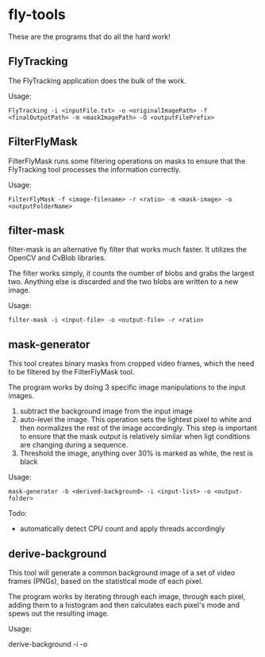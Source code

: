 fly-tools
=========

These are the programs that do all the hard work!

FlyTracking
------------

The FlyTracking application does the bulk of the work. 

Usage:

	FlyTracking -i <inputFile.txt> -o <originalImagePath> -f <finalOutputPath> -m <maskImagePath> -O <outputFilePrefix>

FilterFlyMask
------------

FilterFlyMask runs some filtering operations on masks to ensure that the 
FlyTracking tool processes the information correctly.

Usage:

	FilterFlyMask -f <image-filename> -r <ratio> -m <mask-image> -o <outputFolderName>

filter-mask
-----------

filter-mask is an alternative fly filter that works much faster. It utilizes 
the OpenCV and CvBlob libraries.

The filter works simply, it counts the number of blobs and grabs the largest
two. Anything else is discarded and the two blobs are written to a new image.
        
Usage:

	filter-mask -i <input-file> -o <output-file> -r <ratio>

mask-generator
-------------

This tool creates binary masks from cropped video frames, which the need to be 
filtered by the FilterFlyMask tool.

The program works by doing 3 specific image manipulations to the input images.

1. subtract the background image from the input image
2. auto-level the image. This operation sets the lightest pixel to white and 
then normalizes the rest of the image accordingly. This step is important to 
ensure that the mask output is relatively similar when ligt conditions are 
changing during a sequence.
3. Threshold the image, anything over 30% is marked as white, the rest is black

Usage:

	mask-generator -b <derived-background> -i <input-list> -o <output-folder>

Todo: 

* automatically detect CPU count and apply threads accordingly 

derive-background
-----------------

This tool will generate a common background image of a set of video frames
(PNGs), based on the statistical mode of each pixel. 

The program works by iterating through each image, through each pixel, adding 
them to a histogram and then calculates each pixel's mode and spews out the 
resulting image.

Usage:

  derive-background -i <input-list> -o <output-filename> 
